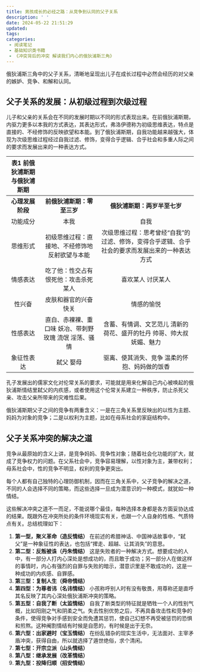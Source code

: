 ```yaml
---
title: 男孩成长的必经之路：从竞争到认同的父子关系
description: ' '
date: 2024-05-22 21:51:29
updated:
tags:
categories:
 - 阅读笔记
 - 基础知识类书籍
 - 《冲突背后的冲突 解读我们内心的俄狄浦斯三角》
---
```

俄狄浦斯三角中的父子关系，清晰地呈现出儿子在成长过程中必然会经历的对父亲的嫉妒、竞争、和解和认同。

## 父子关系的发展：从初级过程到次级过程

儿子和父亲的关系会在不同的发展时期以不同的形式表现出来。在前俄狄浦斯期，内驱力更多以本我的方式表达，其表达形式，弗洛伊德称为初级思维表达，特点是直接的、不经修饰的反映欲望和本能。到了俄狄浦斯期，自我功能越来越强大，体现为次级思维过程经过自我过滤、修饰，变得合乎逻辑、合乎社会和多重人际之间的要求而发展出来的一种表达方式。

|  表1 前俄狄浦斯期与俄狄浦斯期  |||
|:---:|:---:|:---:|
|  **心理发展阶段**  |  **前俄狄浦斯期：零至三岁**  |  **俄狄浦斯期：两岁半至七岁**  |
|  功能成分  |  本我  |  自我  |
|  思维形式  |  初级思维过程：直接地、不经修饰地反射欲望与本能  |  次级思维过程：思考曾经“自我”的过滤、修饰，变得合乎逻辑、合乎社会的要求而发展出来的一种表达方式  |
|  情感表达  |  吃了他：性交占有 恨死他：攻击杀死某人  |  喜欢某人 讨厌某人  |
|  性兴奋  |  皮肤和器官的兴奋快关  |  情感的愉悦  |
|  性感表达  |  直白、赤裸裸、重口味 妖冶、带刺野玫瑰 流氓 淫荡、骚情  |  含蓄、有情调、文艺范儿 清新的荷花、盛开的牡丹 帅哥、帅大叔 妩媚、魅力  |
|  象征性表达  |  弑父 娶母  |  驱离、使其消失、竞争 温柔的怀抱、妈妈做的饭香  |

孔子发展出的儒家文化对伦常关系的要求，可能就是用来化解自己内心被唤起的俄狄浦斯情结里弑父的内疚感，或者使用这个伦常关系建立一种秩序，防止杀死父亲、攻击父亲所带来的灾难性后果。

俄狄浦斯期父子之间的竞争有两重含义：一是在三角关系里反映出的以性为主题、妈妈为对象的竞争；二是以权利为主题，比如在母系社会的家庭结构中。

## 父子关系冲突的解决之道

竞争从最原始的含义上讲，是竞争妈妈、竞争性对象；随着社会化功能的扩大，就成了竞争权力的问题。在父系社会中，竞争容易理解，以性对象为主，兼带权利；母系社会中，性的竞争不明显，权利的竞争更突出。

每个人都有自己独特的心理防御机制，因而在三角关系中，父子竞争的解决之道，不同的人会选择不同的策略，而这些选择一旦成为潜意识的一种模式，就犹如一种情结。

这些解决冲突之道不一而足，不能说哪个最佳，每种选择本身都是各方面妥协达成的结果。既跟外在冲突所处的条件环境现实有关，也跟一个人自身的性格、气质特点有关。总结梳理如下：

  1. **第一型，聚义革命（造反情结）** 在前述的希腊神话、中国神话故事中，“弑父”是一种象征性的表达，也包括“撵走、超越、让其消失”的意思。
  2. **第二型：反叛被诛（丹朱情结）** 这是失败者的一种解决方式。想要成功的人中，有一部分人打内心深处是想成功的，而且敢于成功；另一部分人在做这样的事情时，内心有强烈的自罪与失败的暗示，潜意识里是不敢成功的，这是一种成功的内疚感、自罪感。
  3. **第三型：复制人生（舜帝情结）** 
  4. **第四型：为尊者讳（名讳情结）** 小孩称呼别人时有没有敬畏，用尊称还是直呼其名反映了其内心深处俄狄浦斯冲突的策略。
  5. **第五型：自我了断（太监情结）** 自我了断类型的特征就是牺牲一个人的性别气概，比如阳刚之气和阴柔之气。失去性别优势之后，不再具备攻击性和竞争的条件，使得竞争对手感到安全而免遭其惩罚，使自己幻想不再受被惩罚的恐惧和煎熬。这种阉割情结有时候是自愿的，有时候是出于无奈。
  6. **第六型：出家避时（宝玉情结）** 在纷乱错杂的现实生活中，无法面对、主宰矛盾冲突，获得自由，所以就选择了遁世绝俗，求个清闲。
  7. **第七型：开宗立派（山头情结）** 
  8. **第八型：继承发展（改革情结）**
  9. **第九型：投降归顺（招安情结）**